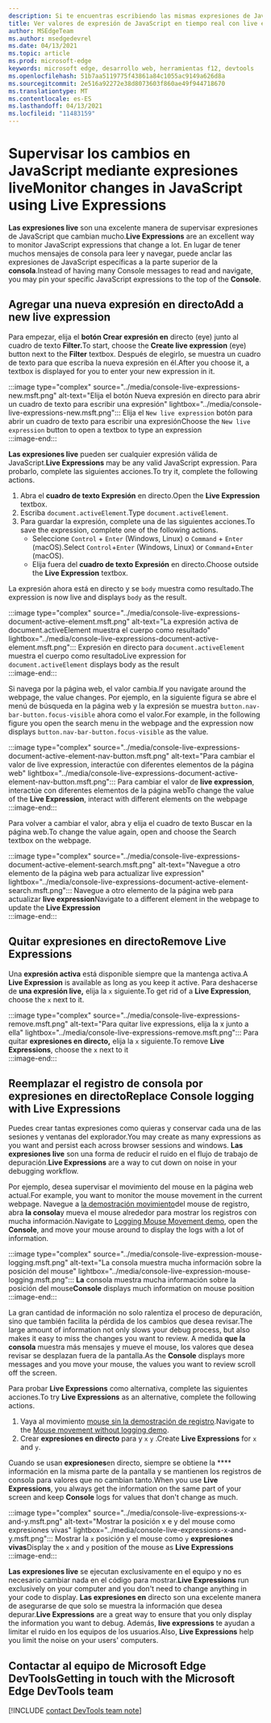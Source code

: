 ```yaml
---
description: Si te encuentras escribiendo las mismas expresiones de JavaScript en la consola repetidamente, prueba Live Expressions en su lugar.
title: Ver valores de expresión de JavaScript en tiempo real con live expressions
author: MSEdgeTeam
ms.author: msedgedevrel
ms.date: 04/13/2021
ms.topic: article
ms.prod: microsoft-edge
keywords: microsoft edge, desarrollo web, herramientas f12, devtools
ms.openlocfilehash: 51b7aa5119775f43861a84c1055ac9149a626d8a
ms.sourcegitcommit: 2e516a92272e38d8073603f860ae49f944718670
ms.translationtype: MT
ms.contentlocale: es-ES
ms.lasthandoff: 04/13/2021
ms.locfileid: "11483159"
---
```

# <a name="monitor-changes-in-javascript-using-live-expressions"></a><span data-ttu-id="1391b-104">Supervisar los cambios en JavaScript mediante expresiones live</span><span class="sxs-lookup"><span data-stu-id="1391b-104">Monitor changes in JavaScript using Live Expressions</span></span>  

<span data-ttu-id="1391b-105">**Las expresiones live** son una excelente manera de supervisar expresiones de JavaScript que cambian mucho.</span><span class="sxs-lookup"><span data-stu-id="1391b-105">**Live Expressions** are an excellent way to monitor JavaScript expressions that change a lot.</span></span>    <span data-ttu-id="1391b-106">En lugar de tener muchos mensajes de consola para leer y navegar, puede anclar las expresiones de JavaScript específicas a la parte superior de la **consola**.</span><span class="sxs-lookup"><span data-stu-id="1391b-106">Instead of having many Console messages to read and navigate, you may pin your specific JavaScript expressions to the top of the **Console**.</span></span>  

## <a name="add-a-new-live-expression"></a><span data-ttu-id="1391b-107">Agregar una nueva expresión en directo</span><span class="sxs-lookup"><span data-stu-id="1391b-107">Add a new live expression</span></span>  

<span data-ttu-id="1391b-108">Para empezar, elija el **botón Crear expresión en** directo \(eye\) junto al cuadro de texto **Filter.**</span><span class="sxs-lookup"><span data-stu-id="1391b-108">To start, choose the **Create live expression** \(eye\) button next to the **Filter** textbox.</span></span>  <span data-ttu-id="1391b-109">Después de elegirlo, se muestra un cuadro de texto para que escriba la nueva expresión en él.</span><span class="sxs-lookup"><span data-stu-id="1391b-109">After you choose it, a textbox is displayed for you to enter your new expression in it.</span></span>  

:::image type="complex" source="../media/console-live-expressions-new.msft.png" alt-text="Elija el botón Nueva expresión en directo para abrir un cuadro de texto para escribir una expresión" lightbox="../media/console-live-expressions-new.msft.png":::
    <span data-ttu-id="1391b-111">Elija el `New live expression` botón para abrir un cuadro de texto para escribir una expresión</span><span class="sxs-lookup"><span data-stu-id="1391b-111">Choose the `New live expression` button to open a textbox to type an expression</span></span>  
:::image-end:::  

<span data-ttu-id="1391b-112">**Las expresiones live** pueden ser cualquier expresión válida de JavaScript.</span><span class="sxs-lookup"><span data-stu-id="1391b-112">**Live Expressions** may be any valid JavaScript expression.</span></span>  <span data-ttu-id="1391b-113">Para probarlo, complete las siguientes acciones.</span><span class="sxs-lookup"><span data-stu-id="1391b-113">To try it, complete the following actions.</span></span>  

1.  <span data-ttu-id="1391b-114">Abra el **cuadro de texto Expresión** en directo.</span><span class="sxs-lookup"><span data-stu-id="1391b-114">Open the **Live Expression** textbox.</span></span>  
1.  <span data-ttu-id="1391b-115">Escriba `document.activeElement`.</span><span class="sxs-lookup"><span data-stu-id="1391b-115">Type `document.activeElement`.</span></span>  
1.  <span data-ttu-id="1391b-116">Para guardar la expresión, complete una de las siguientes acciones.</span><span class="sxs-lookup"><span data-stu-id="1391b-116">To save the expression, complete one of the following actions.</span></span>  
    *   <span data-ttu-id="1391b-117">Seleccione `Control` + `Enter` \(Windows, Linux\) o `Command` + `Enter` \(macOS\).</span><span class="sxs-lookup"><span data-stu-id="1391b-117">Select `Control`+`Enter` \(Windows, Linux\) or `Command`+`Enter` \(macOS\).</span></span>  
    *   <span data-ttu-id="1391b-118">Elija fuera del **cuadro de texto Expresión** en directo.</span><span class="sxs-lookup"><span data-stu-id="1391b-118">Choose outside the **Live Expression** textbox.</span></span>  
        
<span data-ttu-id="1391b-119">La expresión ahora está en directo y se `body` muestra como resultado.</span><span class="sxs-lookup"><span data-stu-id="1391b-119">The expression is now live and displays `body` as the result.</span></span>  

:::image type="complex" source="../media/console-live-expressions-document-active-element.msft.png" alt-text="La expresión activa de document.activeElement muestra el cuerpo como resultado" lightbox="../media/console-live-expressions-document-active-element.msft.png":::
    <span data-ttu-id="1391b-121">Expresión en directo para `document.activeElement` muestra el cuerpo como resultado</span><span class="sxs-lookup"><span data-stu-id="1391b-121">Live expression for `document.activeElement` displays body as the result</span></span>  
:::image-end:::  

<span data-ttu-id="1391b-122">Si navega por la página web, el valor cambia.</span><span class="sxs-lookup"><span data-stu-id="1391b-122">If you navigate around the webpage, the value changes.</span></span>  <span data-ttu-id="1391b-123">Por ejemplo, en la siguiente figura se abre el menú de búsqueda en la página web y la expresión se muestra `button.nav-bar-button.focus-visible` ahora como el valor.</span><span class="sxs-lookup"><span data-stu-id="1391b-123">For example, in the following figure you open the search menu in the webpage and the expression now displays `button.nav-bar-button.focus-visible` as the value.</span></span>  

:::image type="complex" source="../media/console-live-expressions-document-active-element-nav-button.msft.png" alt-text="Para cambiar el valor de live expression, interactúe con diferentes elementos de la página web" lightbox="../media/console-live-expressions-document-active-element-nav-button.msft.png":::
    <span data-ttu-id="1391b-125">Para cambiar el valor de **live expression**, interactúe con diferentes elementos de la página web</span><span class="sxs-lookup"><span data-stu-id="1391b-125">To change the value of the **Live Expression**, interact with different elements on the webpage</span></span>  
:::image-end:::  

<span data-ttu-id="1391b-126">Para volver a cambiar el valor, abra y elija el cuadro de texto Buscar en la página web.</span><span class="sxs-lookup"><span data-stu-id="1391b-126">To change the value again, open and choose the Search textbox on the webpage.</span></span>  

:::image type="complex" source="../media/console-live-expressions-document-active-element-search.msft.png" alt-text="Navegue a otro elemento de la página web para actualizar live expression" lightbox="../media/console-live-expressions-document-active-element-search.msft.png":::
    <span data-ttu-id="1391b-128">Navegue a otro elemento de la página web para actualizar **live expression**</span><span class="sxs-lookup"><span data-stu-id="1391b-128">Navigate to a different element in the webpage to update the **Live Expression**</span></span>  
:::image-end:::  

## <a name="remove-live-expressions"></a><span data-ttu-id="1391b-129">Quitar expresiones en directo</span><span class="sxs-lookup"><span data-stu-id="1391b-129">Remove Live Expressions</span></span>  

<span data-ttu-id="1391b-130">Una **expresión activa** está disponible siempre que la mantenga activa.</span><span class="sxs-lookup"><span data-stu-id="1391b-130">A **Live Expression** is available as long as you keep it active.</span></span>  <span data-ttu-id="1391b-131">Para deshacerse de **una expresión live,** elija la `x` siguiente.</span><span class="sxs-lookup"><span data-stu-id="1391b-131">To get rid of a **Live Expression**, choose the `x` next to it.</span></span>  

:::image type="complex" source="../media/console-live-expressions-remove.msft.png" alt-text="Para quitar live expressions, elija la x junto a ella" lightbox="../media/console-live-expressions-remove.msft.png":::
    <span data-ttu-id="1391b-133">Para quitar **expresiones en directo,** elija la `x` siguiente.</span><span class="sxs-lookup"><span data-stu-id="1391b-133">To remove **Live Expressions**, choose the `x` next to it</span></span>  
:::image-end:::  

## <a name="replace-console-logging-with-live-expressions"></a><span data-ttu-id="1391b-134">Reemplazar el registro de consola por expresiones en directo</span><span class="sxs-lookup"><span data-stu-id="1391b-134">Replace Console logging with Live Expressions</span></span>  

<span data-ttu-id="1391b-135">Puedes crear tantas expresiones como quieras y conservar cada una de las sesiones y ventanas del explorador.</span><span class="sxs-lookup"><span data-stu-id="1391b-135">You may create as many expressions as you want and persist each across browser sessions and windows.</span></span>  <span data-ttu-id="1391b-136">**Las expresiones live** son una forma de reducir el ruido en el flujo de trabajo de depuración.</span><span class="sxs-lookup"><span data-stu-id="1391b-136">**Live Expressions** are a way to cut down on noise in your debugging workflow.</span></span>  

<span data-ttu-id="1391b-137">Por ejemplo, desea supervisar el movimiento del mouse en la página web actual.</span><span class="sxs-lookup"><span data-stu-id="1391b-137">For example, you want to monitor the mouse movement in the current webpage.</span></span>  <span data-ttu-id="1391b-138">Navegue a [la demostración movimiento][GithubMicrosoftedgeDevtoolssamplesConsoleMousemoveHtml]del mouse de registro, abra **la consola**y mueva el mouse alrededor para mostrar los registros con mucha información.</span><span class="sxs-lookup"><span data-stu-id="1391b-138">Navigate to [Logging Mouse Movement demo][GithubMicrosoftedgeDevtoolssamplesConsoleMousemoveHtml], open the **Console**, and move your mouse around to display the logs with a lot of information.</span></span>  

:::image type="complex" source="../media/console-live-expression-mouse-logging.msft.png" alt-text="La consola muestra mucha información sobre la posición del mouse" lightbox="../media/console-live-expression-mouse-logging.msft.png":::
    <span data-ttu-id="1391b-140">**La** consola muestra mucha información sobre la posición del mouse</span><span class="sxs-lookup"><span data-stu-id="1391b-140">**Console** displays much information on mouse position</span></span>  
:::image-end:::  

<span data-ttu-id="1391b-141">La gran cantidad de información no solo ralentiza el proceso de depuración, sino que también facilita la pérdida de los cambios que desea revisar.</span><span class="sxs-lookup"><span data-stu-id="1391b-141">The large amount of information not only slows your debug process, but also makes it easy to miss the changes you want to review.</span></span>  <span data-ttu-id="1391b-142">A medida **que la consola** muestra más mensajes y mueve el mouse, los valores que desea revisar se desplazan fuera de la pantalla.</span><span class="sxs-lookup"><span data-stu-id="1391b-142">As the **Console** displays more messages and you move your mouse, the values you want to review scroll off the screen.</span></span>  

<span data-ttu-id="1391b-143">Para probar **Live Expressions** como alternativa, complete las siguientes acciones.</span><span class="sxs-lookup"><span data-stu-id="1391b-143">To try **Live Expressions** as an alternative, complete the following actions.</span></span>  

1.  <span data-ttu-id="1391b-144">Vaya al movimiento [mouse sin la demostración de registro][GithubMicrosoftedgeDevtoolssamplesConsoleMouseNoLogHtml].</span><span class="sxs-lookup"><span data-stu-id="1391b-144">Navigate to the [Mouse movement without logging demo][GithubMicrosoftedgeDevtoolssamplesConsoleMouseNoLogHtml].</span></span>  
1.  <span data-ttu-id="1391b-145">Crear **expresiones en directo** para y `x` `y` .</span><span class="sxs-lookup"><span data-stu-id="1391b-145">Create **Live Expressions** for `x` and `y`.</span></span>  
    
<span data-ttu-id="1391b-146">Cuando se usan **expresiones**en directo, siempre se obtiene la \*\*\*\* información en la misma parte de la pantalla y se mantienen los registros de consola para valores que no cambian tanto.</span><span class="sxs-lookup"><span data-stu-id="1391b-146">When you use **Live Expressions**, you always get the information on the same part of your screen and keep **Console** logs for values that don't change as much.</span></span>

:::image type="complex" source="../media/console-live-expressions-x-and-y.msft.png" alt-text="Mostrar la posición x e y del mouse como expresiones vivas" lightbox="../media/console-live-expressions-x-and-y.msft.png":::
    <span data-ttu-id="1391b-148">Mostrar la `x` posición y el mouse como `y` **expresiones vivas**</span><span class="sxs-lookup"><span data-stu-id="1391b-148">Display the `x` and `y` position of the mouse as **Live Expressions**</span></span>  
:::image-end:::  

<span data-ttu-id="1391b-149">**Las expresiones live** se ejecutan exclusivamente en el equipo y no es necesario cambiar nada en el código para mostrar.</span><span class="sxs-lookup"><span data-stu-id="1391b-149">**Live Expressions** run exclusively on your computer and you don't need to change anything in your code to display.</span></span>  <span data-ttu-id="1391b-150">**Las expresiones en** directo son una excelente manera de asegurarse de que solo se muestra la información que desea depurar.</span><span class="sxs-lookup"><span data-stu-id="1391b-150">**Live Expressions** are a great way to ensure that you only display the information you want to debug.</span></span>  <span data-ttu-id="1391b-151">Además, **live expressions** te ayudan a limitar el ruido en los equipos de los usuarios.</span><span class="sxs-lookup"><span data-stu-id="1391b-151">Also, **Live Expressions** help you limit the noise on your users' computers.</span></span>

## <a name="getting-in-touch-with-the-microsoft-edge-devtools-team"></a><span data-ttu-id="1391b-152">Contactar al equipo de Microsoft Edge DevTools</span><span class="sxs-lookup"><span data-stu-id="1391b-152">Getting in touch with the Microsoft Edge DevTools team</span></span>  

[!INCLUDE [contact DevTools team note](../includes/contact-devtools-team-note.md)]  

<!-- links -->  

[GithubMicrosoftedgeDevtoolssamplesConsoleMousemoveHtml]: https://microsoftedge.github.io/DevToolsSamples/console/mousemove.html "Ejemplos de mensajes de consola: Uso de tablas | GitHub"  
[GithubMicrosoftedgeDevtoolssamplesConsoleMouseNoLogHtml]: https://microsoftedge.github.io/DevToolsSamples/console/mousemove-no-log.html "Movimiento del mouse sin registro | GitHub"  
